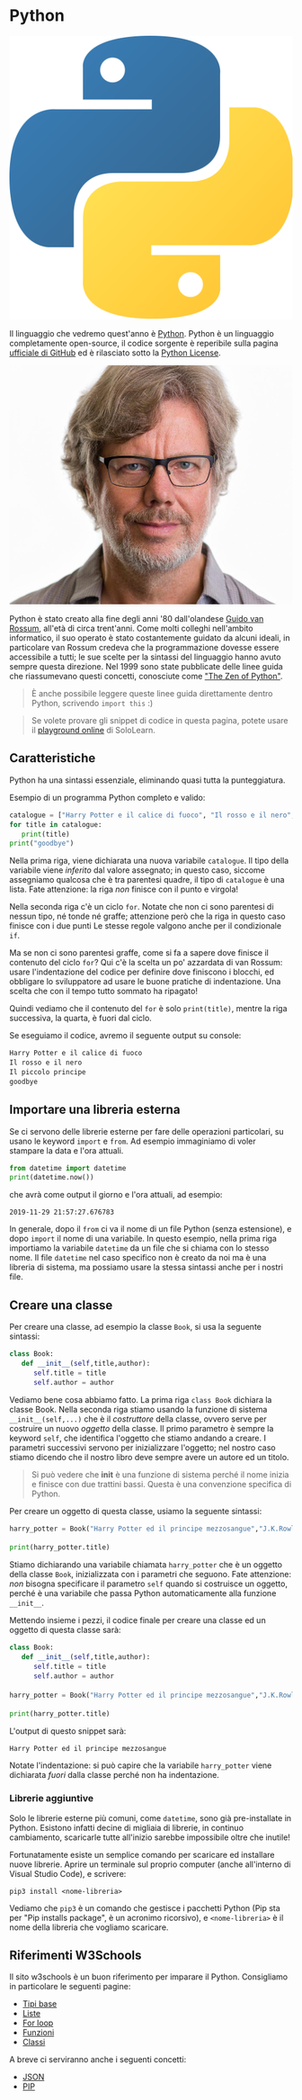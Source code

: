 # Python

<p class="img-container">
<img class="right_side w20p" title="Python logo" alt="Python logo" src="assets/python-logo.png">

Il linguaggio che vedremo quest'anno è [Python](https://www.python.org/). Python è un linguaggio completamente open-source, il codice sorgente è reperibile sulla pagina [ufficiale di GitHub](https://github.com/python) ed è rilasciato sotto la [Python License](https://opensource.org/licenses/Python-2.0).

<p class="img-container w20p">
<img class="left_side" title="Guido van Rossum" alt="Python logo" src="assets/guido-van-rossum.jpg">

Python è stato creato alla fine degli anni '80 dall'olandese [Guido van Rossum](https://en.wikipedia.org/wiki/Guido_van_Rossum), all'età di circa trent'anni. Come molti colleghi nell'ambito informatico, il suo operato è stato costantemente guidato da alcuni ideali, in particolare van Rossum credeva che la programmazione dovesse essere accessibile a tutti; le sue scelte per la sintassi del linguaggio hanno avuto sempre questa direzione. Nel 1999 sono state pubblicate delle linee guida che riassumevano questi concetti, conosciute come ["The Zen of Python"](https://www.python.org/dev/peps/pep-0020/).

> È anche possibile leggere queste linee guida direttamente dentro Python, scrivendo `import this` :)

> Se volete provare gli snippet di codice in questa pagina, potete usare il [playground online](https://code.sololearn.com/#py) di SoloLearn.

## Caratteristiche
Python ha una sintassi essenziale, eliminando quasi tutta la punteggiatura.

Esempio di un programma Python completo e valido:

```py
catalogue = ["Harry Potter e il calice di fuoco", "Il rosso e il nero", "Il piccolo principe"]
for title in catalogue:
   print(title)
print("goodbye")
```

Nella prima riga, viene dichiarata una nuova variabile `catalogue`. Il tipo della variabile viene _inferito_ dal valore assegnato; in questo caso, siccome assegniamo qualcosa che è tra parentesi quadre, il tipo di `catalogue` è una lista. Fate attenzione: la riga _non_ finisce con il punto e virgola!

Nella seconda riga c'è un ciclo `for`. Notate che non ci sono parentesi di nessun tipo, né tonde né graffe; attenzione però che la riga in questo caso finisce con i due punti Le stesse regole valgono anche per il condizionale `if`. 

Ma se non ci sono parentesi graffe, come si fa a sapere dove finisce il contenuto del ciclo `for`? Qui c'è la scelta un po' azzardata di van Rossum: usare l'indentazione del codice per definire dove finiscono i blocchi, ed obbligare lo sviluppatore ad usare le buone pratiche di indentazione. Una scelta che con il tempo tutto sommato ha ripagato!

Quindi vediamo che il contenuto del `for` è solo `print(title)`, mentre la riga successiva, la quarta, è fuori dal ciclo.

Se eseguiamo il codice, avremo il seguente output su console:

```txt
Harry Potter e il calice di fuoco
Il rosso e il nero
Il piccolo principe
goodbye
```

## Importare una libreria esterna
Se ci servono delle librerie esterne per fare delle operazioni particolari, su usano le keyword `import` e `from`. Ad esempio immaginiamo di voler stampare la data e l'ora attuali. 

```py
from datetime import datetime
print(datetime.now())
```

che avrà come output il giorno e l'ora attuali, ad esempio:

```
2019-11-29 21:57:27.676783
```

In generale, dopo il `from` ci va il nome di un file Python (senza estensione), e dopo `import` il nome di una variabile. In questo esempio, nella prima riga importiamo la variabile `datetime` da un file che si chiama con lo stesso nome. Il file `datetime` nel caso specifico non è creato da noi ma è una libreria di sistema, ma possiamo usare la stessa sintassi anche per i nostri file.

## Creare una classe
Per creare una classe, ad esempio la classe `Book`, si usa la seguente sintassi:
```py
class Book:
   def __init__(self,title,author):
      self.title = title
      self.author = author
```

Vediamo bene cosa abbiamo fatto. La prima riga `class Book` dichiara la classe Book. Nella seconda riga stiamo usando la funzione di sistema `__init__(self,...)` che è il _costruttore_ della classe, ovvero serve per costruire un nuovo _oggetto_ della classe. Il primo parametro è sempre la keyword `self`, che identifica l'oggetto che stiamo andando a creare. I parametri successivi servono per inizializzare l'oggetto; nel nostro caso stiamo dicendo che il nostro libro deve sempre avere un autore ed un titolo.

> Si può vedere che __init__ è una funzione di sistema perché il nome inizia e finisce con due trattini bassi. Questa è una convenzione specifica di Python.

Per creare un oggetto di questa classe, usiamo la seguente sintassi:

```py
harry_potter = Book("Harry Potter ed il principe mezzosangue","J.K.Rowling")

print(harry_potter.title)
```

Stiamo dichiarando una variabile chiamata `harry_potter` che è un oggetto della classe `Book`, inizializzata con i parametri che seguono. Fate attenzione: _non_ bisogna specificare il parametro `self` quando si costruisce un oggetto, perché è una variabile che passa Python automaticamente alla funzione `__init__`.

Mettendo insieme i pezzi, il codice finale per creare una classe ed un oggetto di questa classe sarà:

```py
class Book:
   def __init__(self,title,author):
      self.title = title
      self.author = author
   
harry_potter = Book("Harry Potter ed il principe mezzosangue","J.K.Rowling")

print(harry_potter.title)
```

L'output di questo snippet sarà:

```
Harry Potter ed il principe mezzosangue
```

Notate l'indentazione: si può capire che la variabile `harry_potter` viene dichiarata _fuori_ dalla classe perché non ha indentazione.

### Librerie aggiuntive
Solo le librerie esterne più comuni, come `datetime`, sono già pre-installate in Python. Esistono infatti decine di migliaia di librerie, in continuo cambiamento, scaricarle tutte all'inizio sarebbe impossibile oltre che inutile! 

Fortunatamente esiste un semplice comando per scaricare ed installare nuove librerie. Aprire un terminale sul proprio computer (anche all'interno di Visual Studio Code), e scrivere:

```
pip3 install <nome-libreria>
```

Vediamo che `pip3` è un comando che gestisce i pacchetti Python (Pip sta per "Pip installs package", è un acronimo ricorsivo), e `<nome-libreria>` è il nome della libreria che vogliamo scaricare.

## Riferimenti W3Schools

Il sito w3schools è un buon riferimento per imparare il Python. Consigliamo in particolare le seguenti pagine:
- [Tipi base](https://www.w3schools.com/python/python_datatypes.asp)
- [Liste](https://www.w3schools.com/python/python_lists.asp)
- [For loop](https://www.w3schools.com/python/python_for_loops.asp)
- [Funzioni](https://www.w3schools.com/python/python_functions.asp)
- [Classi](https://www.w3schools.com/python/python_classes.asp)

A breve ci serviranno anche i seguenti concetti:
- [JSON](https://www.w3schools.com/python/python_json.asp)
- [PIP](https://www.w3schools.com/python/python_pip.asp)